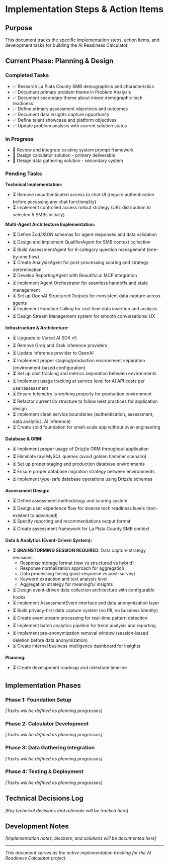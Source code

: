 # Implementation Steps & Action Items

## Purpose

This document tracks the specific implementation steps, action items, and development tasks for building the AI Readiness Calculator.

## Current Phase: Planning & Design

### Completed Tasks
- ✅ Research La Plata County SMB demographics and characteristics
- ✅ Document primary problem theme in Problem Analysis
- ✅ Document secondary theme about mixed demographic tech readiness
- ✅ Define primary assessment objectives and outcomes
- ✅ Document data insights capture opportunity
- ✅ Define talent showcase and platform objectives
- ✅ Update problem analysis with current solution status

### In Progress
- 🔄 Review and integrate existing system prompt framework
- 🔄 Design calculator solution - primary deliverable
- 🔄 Design data gathering solution - secondary system

### Pending Tasks

**Technical Implementation:**
- ⏳ Remove unauthenticated access to chat UI (require authentication before accessing any chat functionality)
- ⏳ Implement controlled access rollout strategy (URL distribution to selected 5 SMBs initially)

**Multi-Agent Architecture Implementation:**
- ⏳ Define Zod/JSON schemas for agent responses and data validation
- ⏳ Design and implement QualifierAgent for SMB context collection
- ⏳ Build AssessmentAgent for 6-category question management (one-by-one flow)
- ⏳ Create AnalysisAgent for post-processing scoring and strategy determination
- ⏳ Develop ReportingAgent with Beautiful.ai MCP integration
- ⏳ Implement Agent Orchestrator for seamless handoffs and state management
- ⏳ Set up OpenAI Structured Outputs for consistent data capture across agents
- ⏳ Implement Function Calling for real-time data insertion and analysis
- ⏳ Design Stream Management system for smooth conversational UX

**Infrastructure & Architecture:**
- ⏳ Upgrade to Vercel AI SDK v5
- ⏳ Remove Groq and Grok inference providers
- ⏳ Update inference provider to OpenAI
- ⏳ Implement proper staging/production environment separation (environment-based configuration)
- ⏳ Set up cost tracking and metrics separation between environments
- ⏳ Implement usage tracking at service level for AI API costs per user/assessment
- ⏳ Ensure telemetry is working properly for production environment
- ⏳ Refactor current lib structure to follow best practices for application design
- ⏳ Implement clean service boundaries (authentication, assessment, data analytics, AI inference)
- ⏳ Create solid foundation for small-scale app without over-engineering

**Database & ORM:**
- ⏳ Implement proper usage of Drizzle ORM throughout application
- ⏳ Eliminate raw MySQL queries (avoid golden hammer scenario)
- ⏳ Set up proper staging and production database environments
- ⏳ Ensure proper database migration strategy between environments
- ⏳ Implement type-safe database operations using Drizzle schemas

**Assessment Design:**
- ⏳ Define assessment methodology and scoring system
- ⏳ Design user experience flow for diverse tech readiness levels (non-existent to advanced)
- ⏳ Specify reporting and recommendations output format
- ⏳ Create assessment framework for La Plata County SMB context

**Data & Analytics (Event-Driven System):**
- ⏳ **BRAINSTORMING SESSION REQUIRED**: Data capture strategy decisions
  - Response storage format (raw vs structured vs hybrid)
  - Response normalization approach for aggregation
  - Data processing timing (post-response vs post-survey)
  - Keyword extraction and text analysis level
  - Aggregation strategy for meaningful insights
- ⏳ Design event-driven data collection architecture with configurable hooks
- ⏳ Implement AssessmentEvent interface and data anonymization layer
- ⏳ Build privacy-first data capture system (no PII, no business identity)
- ⏳ Create event stream processing for real-time pattern detection
- ⏳ Implement batch analytics pipeline for trend analysis and reporting
- ⏳ Implement pre-anonymization removal window (session-based deletion before data anonymization)
- ⏳ Create internal business intelligence dashboard for insights

**Planning:**
- ⏳ Create development roadmap and milestone timeline

## Implementation Phases

### Phase 1: Foundation Setup
*[Tasks will be defined as planning progresses]*

### Phase 2: Calculator Development
*[Tasks will be defined as planning progresses]*

### Phase 3: Data Gathering Integration
*[Tasks will be defined as planning progresses]*

### Phase 4: Testing & Deployment
*[Tasks will be defined as planning progresses]*

## Technical Decisions Log

*[Key technical decisions and rationale will be tracked here]*

## Development Notes

*[Implementation notes, blockers, and solutions will be documented here]*

---

*This document serves as the active implementation tracking for the AI Readiness Calculator project.*